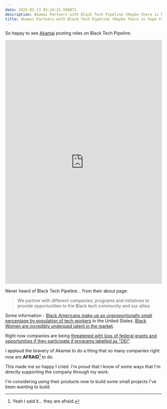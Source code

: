 ```yaml
---
date: 2025-02-13 03:24:21.588072
description: Akamai Partners with Black Tech Pipeline (Maybe there is hope for Humanity)
title: Akamai Partners with Black Tech Pipeline (Maybe there is hope for Humanity)
---
```


So happy to see [Akamai](https://akamai.com) posting roles on Black Tech Pipeline.

<iframe src="https://www.linkedin.com/embed/feed/update/urn:li:share:7295545821171699712" height="783" width="504" frameborder="0" allowfullscreen="" title="Embedded post"></iframe>

Never heard of Black Tech Pipeline... from their about page:

> We partner with different companies, programs and initiatives to provide opportunities to the Black tech community and our allies.

Some information - [Black Americans make up an unproportionally small percentage by population of tech workers](https://www.kaporcenter.org/wp-content/uploads/2022/03/KC22001_black-tech-report.final_.pdf) in the United States. [Black Women are incredibly underpaid talent in the market](https://nwlc.org/wp-content/uploads/2024/07/BWEPD-2024.6.28v4.pdf).

Right now companies are being [threatened with loss of federal grants and opportunities if they participate if programs labelled as "DEI"](https://www.whitehouse.gov/presidential-actions/2025/01/ending-illegal-discrimination-and-restoring-merit-based-opportunity/).

I applaud the bravery of Akamai to do a thing that so many companies right now are **AFRAID**[^1] to do.

This made me so happy I cried. I'm proud that I know of some ways that I'm directly supporting the company through my work.

I'm considering using their products now to build some small projects I've been wanting to build.

[^1]: Yeah I said it... they are afraid.
